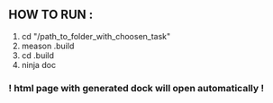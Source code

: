 ## HOW TO RUN : ##
1. cd "/path_to_folder_with_choosen_task"
2. meason .build
3. cd .build
4. ninja doc
### ! html page with generated dock will open automatically ! ##
